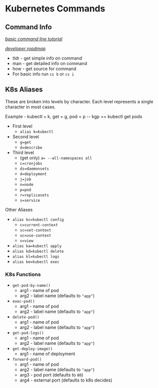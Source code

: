 # Kubernetes Commands

## Command Info

*[basic command line tutorial](https://ubuntu.com/tutorials/command-line-for-beginners#1-overview)*

*[developer roadmap](https://github.com/kamranahmedse/developer-roadmap)*

* tldr - get simple info on command
* man - get detailed info on command
* how - get source for command
* For basic info run `cs b` or `cs i`

## K8s Aliases

These are broken into levels by character. Each level represents a single character in most cases.

Example - kubectl = k, get = g, pod = p -- kgp == kubectl get pods

* First level
  * `alias k=kubectl`
* Second level
  * `g=get`
  * `d=describe`
* Third level
  * (get only) `a= --all-namespaces all`
  * `c=cronjobs`
  * `ds=daemonsets`
  * `d=deployment`
  * `j=job`
  * `n=node`
  * `p=pod`
  * `r=replicasets`
  * `s=service`

Other Aliases

* `alias kc=kubectl config`
  * `c=current-context`
  * `sc=set-context`
  * `uc=use-context`
  * `v=view`
* `alias ka=kubectl apply`
* `alias kd=kubectl delete`
* `alias kl=kubectl logs`
* `alias ke=kubectl exec`

### K8s Functions

* `get-pod-by-name()`
  * arg1 - name of pod
  * arg2 - label name (defaults to `"app"`)
* `exec-pod()`
  * arg1 - name of pod
  * arg2 - label name (defaults to `"app"`)
* `delete-pod()`
  * arg1 - name of pod
  * arg2 - label name (defaults to `"app"`)
* `get-pod-logs()`
  * arg1 - name of pod
  * arg2 - label name (defaults to `"app"`)
* `get-deploy-image()`
  * arg1 - name of deployment
* `forward-pod()`
  * arg1 - name of pod
  * arg2 - label name (defaults to `"app"`)
  * arg3 - pod port (defaults to `80`)
  * arg4 - external port (defaults to k8s decides)

